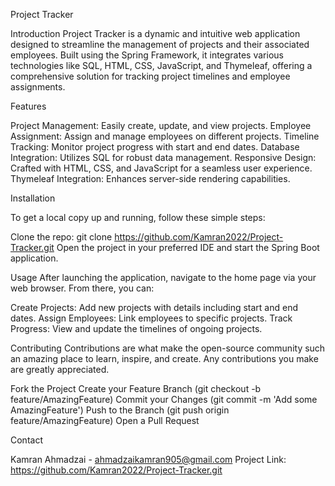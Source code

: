 Project Tracker

Introduction
Project Tracker is a dynamic and intuitive web application designed to streamline the management of projects and their associated employees. Built using the Spring Framework, it integrates various technologies like SQL, HTML, CSS, JavaScript, and Thymeleaf, offering a comprehensive solution for tracking project timelines and employee assignments.

Features

Project Management: Easily create, update, and view projects.
Employee Assignment: Assign and manage employees on different projects.
Timeline Tracking: Monitor project progress with start and end dates.
Database Integration: Utilizes SQL for robust data management.
Responsive Design: Crafted with HTML, CSS, and JavaScript for a seamless user experience.
Thymeleaf Integration: Enhances server-side rendering capabilities.

Installation

To get a local copy up and running, follow these simple steps:

Clone the repo:
git clone https://github.com/Kamran2022/Project-Tracker.git
Open the project in your preferred IDE and start the Spring Boot application.


Usage
After launching the application, navigate to the home page via your web browser. From there, you can:

Create Projects: Add new projects with details including start and end dates.
Assign Employees: Link employees to specific projects.
Track Progress: View and update the timelines of ongoing projects.

Contributing
Contributions are what make the open-source community such an amazing place to learn, inspire, and create. Any contributions you make are greatly appreciated.

Fork the Project
Create your Feature Branch (git checkout -b feature/AmazingFeature)
Commit your Changes (git commit -m 'Add some AmazingFeature')
Push to the Branch (git push origin feature/AmazingFeature)
Open a Pull Request

Contact

Kamran Ahmadzai - ahmadzaikamran905@gmail.com
Project Link: https://github.com/Kamran2022/Project-Tracker.git
